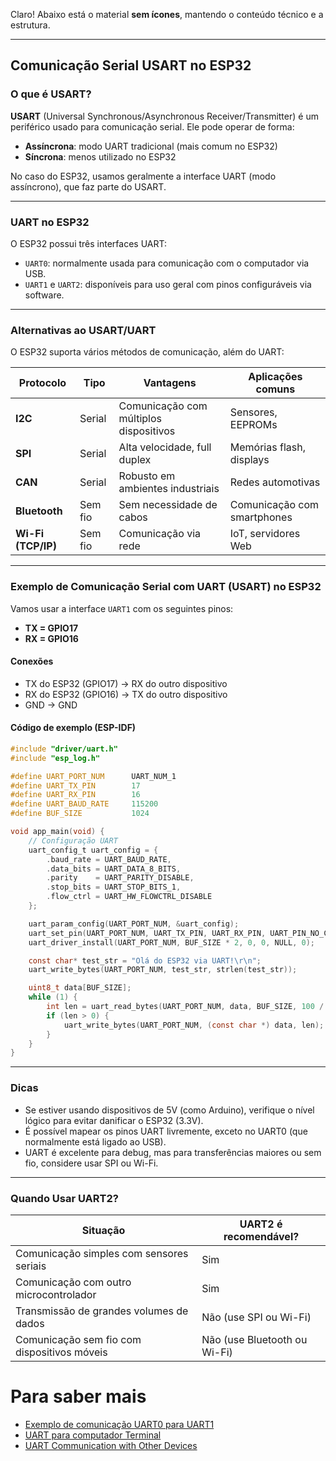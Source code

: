 Claro! Abaixo está o material **sem ícones**, mantendo o conteúdo técnico e a estrutura.

---

## Comunicação Serial USART no ESP32

### O que é USART?

**USART** (Universal Synchronous/Asynchronous Receiver/Transmitter) é um periférico usado para comunicação serial. Ele pode operar de forma:

* **Assíncrona**: modo UART tradicional (mais comum no ESP32)
* **Síncrona**: menos utilizado no ESP32

No caso do ESP32, usamos geralmente a interface UART (modo assíncrono), que faz parte do USART.

---

### UART no ESP32

O ESP32 possui três interfaces UART:

* `UART0`: normalmente usada para comunicação com o computador via USB.
* `UART1` e `UART2`: disponíveis para uso geral com pinos configuráveis via software.

---

### Alternativas ao USART/UART

O ESP32 suporta vários métodos de comunicação, além do UART:

| Protocolo          | Tipo    | Vantagens                              | Aplicações comuns           |
| ------------------ | ------- | -------------------------------------- | --------------------------- |
| **I2C**            | Serial  | Comunicação com múltiplos dispositivos | Sensores, EEPROMs           |
| **SPI**            | Serial  | Alta velocidade, full duplex           | Memórias flash, displays    |
| **CAN**            | Serial  | Robusto em ambientes industriais       | Redes automotivas           |
| **Bluetooth**      | Sem fio | Sem necessidade de cabos               | Comunicação com smartphones |
| **Wi-Fi (TCP/IP)** | Sem fio | Comunicação via rede                   | IoT, servidores Web         |

---

### Exemplo de Comunicação Serial com UART (USART) no ESP32

Vamos usar a interface `UART1` com os seguintes pinos:

* **TX = GPIO17**
* **RX = GPIO16**

#### Conexões

* TX do ESP32 (GPIO17) → RX do outro dispositivo
* RX do ESP32 (GPIO16) → TX do outro dispositivo
* GND → GND

#### Código de exemplo (ESP-IDF)

```c
#include "driver/uart.h"
#include "esp_log.h"

#define UART_PORT_NUM      UART_NUM_1
#define UART_TX_PIN        17
#define UART_RX_PIN        16
#define UART_BAUD_RATE     115200
#define BUF_SIZE           1024

void app_main(void) {
    // Configuração UART
    uart_config_t uart_config = {
        .baud_rate = UART_BAUD_RATE,
        .data_bits = UART_DATA_8_BITS,
        .parity    = UART_PARITY_DISABLE,
        .stop_bits = UART_STOP_BITS_1,
        .flow_ctrl = UART_HW_FLOWCTRL_DISABLE
    };

    uart_param_config(UART_PORT_NUM, &uart_config);
    uart_set_pin(UART_PORT_NUM, UART_TX_PIN, UART_RX_PIN, UART_PIN_NO_CHANGE, UART_PIN_NO_CHANGE);
    uart_driver_install(UART_PORT_NUM, BUF_SIZE * 2, 0, 0, NULL, 0);

    const char* test_str = "Olá do ESP32 via UART!\r\n";
    uart_write_bytes(UART_PORT_NUM, test_str, strlen(test_str));

    uint8_t data[BUF_SIZE];
    while (1) {
        int len = uart_read_bytes(UART_PORT_NUM, data, BUF_SIZE, 100 / portTICK_PERIOD_MS);
        if (len > 0) {
            uart_write_bytes(UART_PORT_NUM, (const char *) data, len); // eco
        }
    }
}
```

---

### Dicas

* Se estiver usando dispositivos de 5V (como Arduino), verifique o nível lógico para evitar danificar o ESP32 (3.3V).
* É possível mapear os pinos UART livremente, exceto no UART0 (que normalmente está ligado ao USB).
* UART é excelente para debug, mas para transferências maiores ou sem fio, considere usar SPI ou Wi-Fi.

---

### Quando Usar UART2?

| Situação                                    | UART2 é recomendável?   |
| ------------------------------------------- | ---------------------------- |
| Comunicação simples com sensores seriais    | Sim                          |
| Comunicação com outro microcontrolador      | Sim                          |
| Transmissão de grandes volumes de dados     | Não (use SPI ou Wi-Fi)       |
| Comunicação sem fio com dispositivos móveis | Não (use Bluetooth ou Wi-Fi) |

# Para saber mais

- [Exemplo de comunicação UART0 para UART1](https://wokwi.com/projects/420603062355148801)
- [UART para computador Terminal](https://docs.espressif.com/projects/esp-idf/en/stable/esp32/get-started/establish-serial-connection.html)
- [UART Communication with Other Devices](https://randomnerdtutorials.com/esp32-uart-communication-serial-arduino/)
